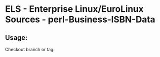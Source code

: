 # ELS - Enterprise Linux/EuroLinux Sources - perl-Business-ISBN-Data 
## Usage:
  Checkout branch or tag.

